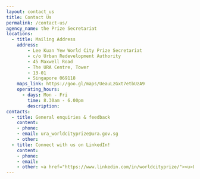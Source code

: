 ```yaml
---
layout: contact_us
title: Contact Us
permalink: /contact-us/
agency_name: the Prize Secretariat
locations:
  - title: Mailing Address
    address:
        - Lee Kuan Yew World City Prize Secretariat
        - c/o Urban Redevelopment Authority
        - 45 Maxwell Road
        - The URA Centre, Tower
        - 13-01
        - Singapore 069118
    maps_link: https://goo.gl/maps/UeauLzGxt7etbUzA9
    operating_hours:
      - days: Mon - Fri
        time: 8.30am - 6.00pm
        description: 
contacts:
  - title: General enquiries & feedback
    content:
    - phone:  
    - email: ura_worldcityprize@ura.gov.sg
    - other: 
  - title: Connect with us on LinkedIn!
    content:
    - phone: 
    - email: 
    - other: <a href="https://www.linkedin.com/in/worldcityprize/"><u>LinkedIn</u></a>
---
```

